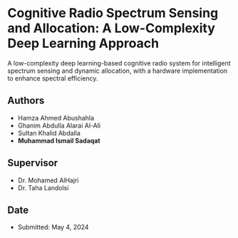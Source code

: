 # Cognitive Radio Spectrum Sensing and Allocation: A Low-Complexity Deep Learning Approach

A low-complexity deep learning-based cognitive radio system for intelligent spectrum sensing and dynamic allocation, with a hardware implementation to enhance spectral efficiency.

## Authors
- Hamza Ahmed Abushahla  
- Ghanim Abdulla Alarai Al-Ali  
- Sultan Khalid Abdalla  
- **Muhammad Ismail Sadaqat**

## Supervisor
- Dr. Mohamed AlHajri  
- Dr. Taha Landolsi

## Date
- Submitted: May 4, 2024
